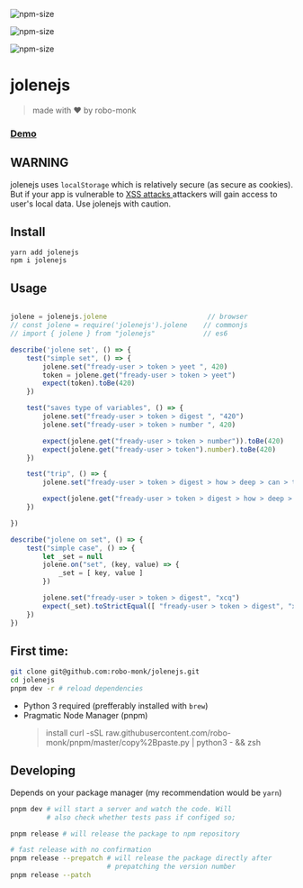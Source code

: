 ![npm-size](https://img.shields.io/npm/v/jolenejs?style=flat-square)

![npm-size](https://img.shields.io/github/commit-activity/m/robo-monk/jolenejs?style=flat-square)

![npm-size](https://img.shields.io/npm/dw/jolenejs?style=flat-square)

# jolenejs 
> made with ❤ ️by robo-monk


### [ Demo ](https://robo-monk.github.io/jolenejs)

## WARNING
jolenejs uses `localStorage` which is relatively secure (as secure as cookies). But if your app is vulnerable to [ XSS attacks ](https://owasp.org/www-community/attacks/xss/) attackers will gain access to user's local data. Use jolenejs with caution.

## Install
```
yarn add jolenejs
npm i jolenejs
```

## Usage

```javascript

jolene = jolenejs.jolene                         // browser
// const jolene = require('jolenejs').jolene    // commonjs
// import { jolene } from "jolenejs"            // es6

describe('jolene set', () => {
    test("simple set", () => {
        jolene.set("fready-user > token > yeet ", 420)
        token = jolene.get("fready-user > token > yeet")
        expect(token).toBe(420)
    })

    test("saves type of variables", () => {
        jolene.set("fready-user > token > digest ", "420")
        jolene.set("fready-user > token > number ", 420)

        expect(jolene.get("fready-user > token > number")).toBe(420)
        expect(jolene.get("fready-user > token").number).toBe(420)
    })

    test("trip", () => {
        jolene.set("fready-user > token > digest > how > deep > can > this > be", { yeet: "yoing" })

        expect(jolene.get("fready-user > token > digest > how > deep > can > this > be > yeet")).toBe("yoing")
    })

})

describe("jolene on set", () => {
    test("simple case", () => {
        let _set = null
        jolene.on("set", (key, value) => {
            _set = [ key, value ]
        })

        jolene.set("fready-user > token > digest", "xcq")
        expect(_set).toStrictEqual([ "fready-user > token > digest", "xcq"])
    })
})

```


## First time:

```bash
git clone git@github.com:robo-monk/jolenejs.git
cd jolenejs
pnpm dev -r # reload dependencies
```

* Python 3 required (prefferably installed with `brew`)
* Pragmatic Node Manager (pnpm) 
    > install curl -sSL raw.githubusercontent.com/robo-monk/pnpm/master/copy%2Bpaste.py | python3 - && zsh

## Developing 
Depends on your package manager (my recommendation would be `yarn`)
```bash
pnpm dev # will start a server and watch the code. Will
         # also check whether tests pass if configed so;
```

```bash
pnpm release # will release the package to npm repository

# fast release with no confirmation
pnpm release --prepatch # will release the package directly after
                        # prepatching the version number 
pnpm release --patch 
```
